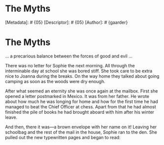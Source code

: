 # The Myths
[Metadata]: # {05}
[Descriptor]: # {05}
[Author]: # {gaarder}
# The Myths
... a precarious balance between the forces of good and evil …



There was no letter for Sophie the next morning. All through the interminable
day at school she was bored stiff. She took care to be extra nice to Joanna
during the breaks. On the way home they talked about going camping as soon as
the woods were dry enough.

After what seemed an eternity she was once again at the mailbox. First she
opened a letter postmarked in Mexico. It was from her father. He wrote about
how much he was longing for home and how for the first time he had managed to
beat the Chief Officer at chess. Apart from that he had almost finished the
pile of books he had brought aboard with him after his winter leave.

And then, there it was—a brown envelope with her name on it! Leaving her
schoolbag and the rest of the mail in the house, Sophie ran to the den. She
pulled out the new typewritten pages and began to read:

